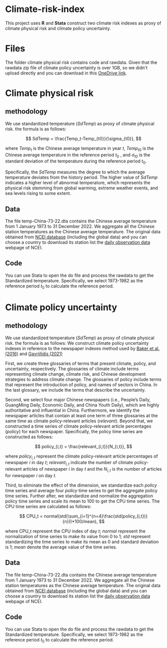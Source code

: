 # Climate-risk-index

This project uses  **R** and **Stata** construct two climate risk indexes as proxy of climate physical risk and climate policy uncertainty.

# Files

The folder climate physical risk contains code and rawdata.  Given that the rawdata zip file of climate policy uncertainty is over 1GB, so we didn't upload directly and you can download in this [OneDrive link](https://1drv.ms/u/c/75642e0591651e23/EZ_PBbjqfvdBvbQmsq-ZA-oBoDptDXclNcmDuoyniCpuNw).


# Climate physical risk

## methodology
We use standardized temperature (*SdTemp*) as proxy of climate physical risk. the formula is as follows:

$$
SdTemp = \frac{Temp_t-Temp_{t0}}{\sigma_{t0}},
$$

where $Temp_t$ is the Chinese average temperature in year *t*, $Temp_{t0}$ is the Chinese average temperature in the reference period $t_0$ ,  and $\sigma_{t0}$ is the standard deviation of the temperature during the reference period $t_0$.

Specifically, the *SdTemp* measures the degree to which the average temperature deviates from the history period. The higher value of *SdTemp* indicates a higher level of abnormal temperature, which represents the physical risk stemming from global warming, extreme weather events, and sea levels rising to some extent.

## Data

The file temp-China-73-22.dta contains the Chinese average temperature from 1 January 1973 to 31 December 2022. We aggregate all the Chinese station temperatures as the Chinese average temperature. The original data obtained from [NCEI database](https://www.ncei.noaa.gov/data/global-summary-of-the-day/access/) (including the global data) and you can choose a country to download its station list the [daily observation data](https://www.ncei.noaa.gov/maps/daily/) webpage of NCEI. 

## Code

You can use Stata to open the do file and process the rawdata to get the Standardized temperature. Specifically, we select 1973-1982 as the reference period $t_0$ to calculate the reference period.

# Climate policy uncertainty

## methodology
We use standardized temperature (*SdTemp*) as proxy of climate physical risk. the formula is as follows:
We construct climate policy uncertainty indexes in reference to the newspaper indexes method used by [Baker et al. (2016)]( https://doi.org/10.1093/qje/qjw024) and [Gavriilidis (2021)](https://papers.ssrn.com/sol3/papers.cfm?abstract_id=3847388)

First, we create three glossaries of terms that present climate, policy, and uncertainty, respectively. The glossaries of climate include terms representing climate change, climate risk, and Chinese development strategies to address climate change. The glossaries of policy include terms that represent the introduction of policy, and names of sectors in China. In the last glossary, we include the terms that describe the uncertainty.

Second, we select four major Chinese newspapers (i.e., People’s Daily, GuangMing Daily, Economic Daily, and China Youth Daily), which are highly authoritative and influential in China. Furthermore, we identify the newspaper articles that contain at least one term of three glossaries at the same time as climate policy-relevant articles (*relevant*). Beyond that, we constructed a time series of climate policy-relevant article percentages (*policy*) for each newspaper. Specifically, the policy time series are constructed as follows:

$$
policy_{i,t} = \frac{relevant_{i,t}}{N_{i,t}},
$$

where $policy_{i,t}$ represent the climate policy-relevant article percentages of newspaper *i* in day *t*; $relevant_{i,t}$ indicate the number of climate policy-relevant articles of newspaper *i* in day *t* and the $N_{i,t}$ is the number of articles for newspaper *i* on day *t*.

Third, to eliminate the effect of the dimension, we standardize each *policy* time series and average four *policy* time series to get the aggregate policy time series. Further after, we standardize and normalize the aggregation policy time series and scale its mean to 100 to get the CPU time series. The CPU time series are calculated as follows:

$$
CPU_t = normal(std(\sum_{i=1}^{n=4}\frac{std(policy_{i,t})}{n}))*100/mean),
$$

where CPU_t represent the CPU index of day *t*; *normal* represent the normalization of time series to make its value from 0 to 1; *std* represent standardizing the time series to make its mean as 0 and standard deviation is 1; *mean* denote the average value of the time series.

## Data

The file temp-China-73-22.dta contains the Chinese average temperature from 1 January 1973 to 31 December 2022. We aggregate all the Chinese station temperatures as the Chinese average temperature. The original data obtained from [NCEI database](https://www.ncei.noaa.gov/data/global-summary-of-the-day/access/) (including the global data) and you can choose a country to download its station list the [daily observation data](https://www.ncei.noaa.gov/maps/daily/) webpage of NCEI. 

## Code

You can use Stata to open the do file and process the rawdata to get the Standardized temperature. Specifically, we select 1973-1982 as the reference period $t_0$ to calculate the reference period.
